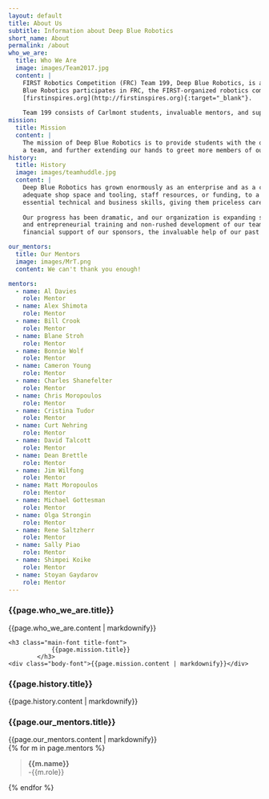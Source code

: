 ```yaml
---
layout: default
title: About Us
subtitle: Information about Deep Blue Robotics
short_name: About
permalink: /about
who_we_are:
  title: Who We Are
  image: images/Team2017.jpg
  content: |
    FIRST Robotics Competition (FRC) Team 199, Deep Blue Robotics, is a third-year team established in August of 2015 by students at Carlmont High School to make STEM and business education accessible for Carlmont students through the avenue of FIRST. Deep
    Blue Robotics participates in FRC, the FIRST-organized robotics competition. Each year, we are handed a challenge from FIRST and have six weeks to build a robot to overcome that challenge. To learn more about FIRST and FRC, visit the FIRST website at
    [firstinspires.org](http://firstinspires.org){:target="_blank"}.
    
    Team 199 consists of Carlmont students, invaluable mentors, and supportive parents. Carlmont also has a Robotics Engineering class.
mission:
  title: Mission
  content: |
    The mission of Deep Blue Robotics is to provide students with the opportunity to explore STEM fields and develop engineering, project management, and community relations skills in an engaging and challenging environment. We are dedicated to thriving as
    a team, and further extending our hands to greet more members of our community with the gracious professionalism and technological opportunities that FIRST has to offer.
history:
  title: History
  image: images/teamhuddle.jpg
  content: |
    Deep Blue Robotics has grown enormously as an enterprise and as a community since our foundation in 2015. Based at Carlmont High School after breaking off from FRC Team 100 at Woodside High School, we have worked hard to grow from a garage team without
    adequate shop space and tooling, staff resources, or funding, to a well-equipped team integrated into our school and local community. On the team, any Carlmont student that wishes to join and dedicate time has the opportunity to learn first-hand about
    essential technical and business skills, giving them priceless career experience and intellectually inspiring them through the potential of innovation and entrepreneurship.
    
    Our progress has been dramatic, and our organization is expanding still. Starting in the 2016 school year, the team now has an official course at Carlmont High School, entitled Engineering Robotics, which is opening a huge opportunity for technical
    and entrepreneurial training and non-rushed development of our team's priorities, optimized structure, and efforts to engage with the community. Such a quick expansion would not have been possible without the advice and dedication of our mentors, the
    financial support of our sponsors, the invaluable help of our past and present core teachers, and our school administration's kind accommodation of us.

our_mentors:
  title: Our Mentors
  image: images/MrT.png
  content: We can't thank you enough!

mentors:
  - name: Al Davies
    role: Mentor
  - name: Alex Shimota
    role: Mentor
  - name: Bill Crook
    role: Mentor
  - name: Blane Stroh
    role: Mentor
  - name: Bonnie Wolf
    role: Mentor
  - name: Cameron Young
    role: Mentor
  - name: Charles Shanefelter
    role: Mentor
  - name: Chris Moropoulos
    role: Mentor
  - name: Cristina Tudor
    role: Mentor
  - name: Curt Nehring
    role: Mentor
  - name: David Talcott
    role: Mentor
  - name: Dean Brettle
    role: Mentor
  - name: Jim Wilfong
    role: Mentor
  - name: Matt Moropoulos
    role: Mentor
  - name: Michael Gottesman
    role: Mentor
  - name: Olga Strongin
    role: Mentor
  - name: Rene Saltzherr
    role: Mentor
  - name: Sally Piao
    role: Mentor
  - name: Shimpei Koike
    role: Mentor
  - name: Stoyan Gaydarov
    role: Mentor
---
```

<div class="parallax-window" data-parallax="scroll" data-image-src="{{page.who_we_are.image}}" data-position="center center" data-speed="0.7"></div>

<!--<div id="image-container">
		<div id="image-wrap" style="background-image: url('images/Team.jpg'); background-position: center 42%;">

		</div>
	</div> -->
<!--#split-wrap creates a horizontal divider between preceding and following content-->
<div id="split-wrap"></div>
<div class="content-wrap">
	<h3 class="main-font title-font">
				{{page.who_we_are.title}}
			</h3>
	<div class="body-font">{{page.who_we_are.content | markdownify}}</div>

	<h3 class="main-font title-font">
				{{page.mission.title}}
			</h3>
	<div class="body-font">{{page.mission.content | markdownify}}</div>
</div>

<!--#split-wrap creates a horizontal divider between preceding and following content-->
<div id="split-wrap"></div>

<div class="parallax-window" data-parallax="scroll" data-image-src="{{page.history.image}}" data-position="center center" data-speed="0.7"></div>

<!--#split-wrap creates a horizontal divider between preceding and following content-->
<div id="split-wrap"></div>

<div class="content-wrap">
	<h3 class="main-font title-font">
				{{page.history.title}}
			</h3>
	<div class="body-font">{{page.history.content | markdownify}}</div>
</div>

<!--#split-wrap creates a horizontal divider between preceding and following content-->
<div id="split-wrap"></div>

<div class="parallax-window" data-parallax="scroll" data-image-src="{{page.our_mentors.image}}" data-position="center center" data-speed="0.7"></div>

<!--#split-wrap creates a horizontal divider between preceding and following content-->
<div id="split-wrap"></div>
<div class="content-wrap">
	<h3 class="main-font title-font">
				{{page.our_mentors.title}}
			</h3>
	<div class="body-font">{{page.our_mentors.content | markdownify}}</div>
	<div class="list-wrap">
		{% for m in page.mentors %}
		<div class="list-chunk mentor-width">
			<blockquote class="body-font"><strong>{{m.name}}</strong><br>-{{m.role}}</blockquote>
		</div>
		{% endfor %}
	</div>
</div>

<!--#split-wrap creates a horizontal divider between preceding and following content-->
<div id="split-wrap"></div>
<!--END PAGE CONTENT-->